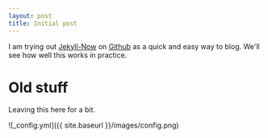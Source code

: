 ```yaml
---
layout: post
title: Initial post
---
```


I am trying out [Jekyll-Now](https://github.com/barryclark/jekyll-now) on [Github](https://github.com) as a quick and easy way to blog.  We'll see how well this works in practice.

# Old stuff

Leaving this here for a bit.

![_config.yml]({{ site.baseurl }}/images/config.png)
